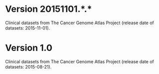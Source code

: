 # Version 20151101.\*.\*

Clinical datasets from The Cancer Genome Atlas Project (release date of datasets: 2015-11-01).

# Version 1.0
Clinical datasets from The Cancer Genome Atlas Project (release date of datasets: 2015-08-21).
